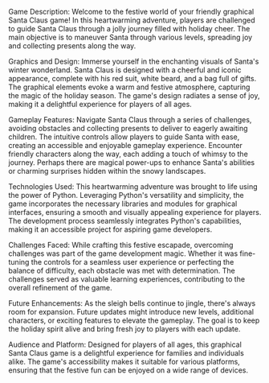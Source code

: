 Game Description:
Welcome to the festive world of your friendly graphical Santa Claus game! In this heartwarming adventure, players are challenged to guide Santa Claus through a jolly journey filled with holiday cheer. The main objective is to maneuver Santa through various levels, spreading joy and collecting presents along the way.

Graphics and Design:
Immerse yourself in the enchanting visuals of Santa's winter wonderland. Santa Claus is designed with a cheerful and iconic appearance, complete with his red suit, white beard, and a bag full of gifts. The graphical elements evoke a warm and festive atmosphere, capturing the magic of the holiday season. The game's design radiates a sense of joy, making it a delightful experience for players of all ages.

Gameplay Features:
Navigate Santa Claus through a series of challenges, avoiding obstacles and collecting presents to deliver to eagerly awaiting children. The intuitive controls allow players to guide Santa with ease, creating an accessible and enjoyable gameplay experience. Encounter friendly characters along the way, each adding a touch of whimsy to the journey. Perhaps there are magical power-ups to enhance Santa's abilities or charming surprises hidden within the snowy landscapes.

Technologies Used:
This heartwarming adventure was brought to life using the power of Python. Leveraging Python's versatility and simplicity, the game incorporates the necessary libraries and modules for graphical interfaces, ensuring a smooth and visually appealing experience for players. The development process seamlessly integrates Python's capabilities, making it an accessible project for aspiring game developers.

Challenges Faced:
While crafting this festive escapade, overcoming challenges was part of the game development magic. Whether it was fine-tuning the controls for a seamless user experience or perfecting the balance of difficulty, each obstacle was met with determination. The challenges served as valuable learning experiences, contributing to the overall refinement of the game.

Future Enhancements:
As the sleigh bells continue to jingle, there's always room for expansion. Future updates might introduce new levels, additional characters, or exciting features to elevate the gameplay. The goal is to keep the holiday spirit alive and bring fresh joy to players with each update.

Audience and Platform:
Designed for players of all ages, this graphical Santa Claus game is a delightful experience for families and individuals alike. The game's accessibility makes it suitable for various platforms, ensuring that the festive fun can be enjoyed on a wide range of devices.
